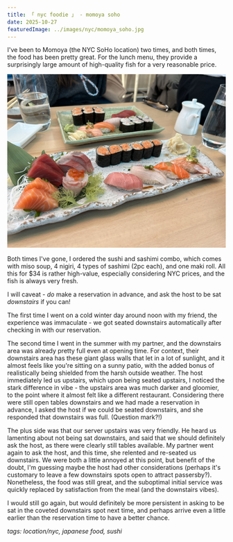 ```yaml
---
title: 「 nyc foodie 」 - momoya soho
date: 2025-10-27
featuredImage: ../images/nyc/momoya_soho.jpg
---
```


I've been to Momoya (the NYC SoHo location) two times, and both times, the food has been pretty great. For the lunch menu, they provide a surprisingly large amount of high-quality fish for a very reasonable price.

<div>
    <img src="../images/nyc/momoya_soho.jpg"
        alt="Momoya - sushi and sashimi set"
        style="height: 400px; object-fit:cover;display:inline-block;"
    />
</div>

Both times I've gone, I ordered the sushi and sashimi combo, which comes with miso soup, 4 nigiri, 4 types of sashimi (2pc each), and one maki roll. All this for $34 is rather high-value, especially considering NYC prices, and the fish is always very fresh.

I will caveat - _do_ make a reservation in advance, and ask the host to be sat _downstairs_ if you can!

The first time I went on a cold winter day around noon with my friend, the experience was immaculate - we got seated downstairs automatically after checking in with our reservation.

The second time I went in the summer with my partner, and the downstairs area was already pretty full even at opening time. For context, their downstairs area has these giant glass walls that let in a lot of sunlight, and it almost feels like you're sitting on a sunny patio, with the added bonus of realistically being shielded from the harsh outside weather. The host immediately led us upstairs, which upon being seated upstairs, I noticed the stark difference in vibe - the upstairs area was much darker and gloomier, to the point where it almost felt like a different restaurant. Considering there were still open tables downstairs and we had made a reservation in advance, I asked the host if we could be seated downstairs, and she responded that downstairs was full. (Question mark?!)

The plus side was that our server upstairs was very friendly. He heard us lamenting about not being sat downstairs, and said that we should definitely ask the host, as there were clearly still tables available. My partner went again to ask the host, and this time, she relented and re-seated us downstairs. We were both a little annoyed at this point, but benefit of the doubt, I'm guessing maybe the host had other considerations (perhaps it's customary to leave a few downstairs spots open to attract passersby?). Nonetheless, the food was still great, and the suboptimal initial service was quickly replaced by satisfaction from the meal (and the downstairs vibes).

I would still go again, but would definitely be more persistent in asking to be sat in the coveted downstairs spot next time, and perhaps arrive even a little earlier than the reservation time to have a better chance.

_tags: location/nyc, japanese food, sushi_
